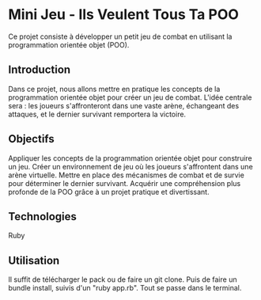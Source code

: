 # Mini Jeu - Ils Veulent Tous Ta POO
Ce projet consiste à développer un petit jeu de combat en utilisant la programmation orientée objet (POO).

## Introduction
Dans ce projet, nous allons mettre en pratique les concepts de la programmation orientée objet pour créer un jeu de combat. L'idée centrale sera : 
les joueurs s'affronteront dans une vaste arène, échangeant des attaques, et le dernier survivant remportera la victoire.

## Objectifs
Appliquer les concepts de la programmation orientée objet pour construire un jeu.
Créer un environnement de jeu où les joueurs s'affrontent dans une arène virtuelle.
Mettre en place des mécanismes de combat et de survie pour déterminer le dernier survivant.
Acquérir une compréhension plus profonde de la POO grâce à un projet pratique et divertissant.

## Technologies 

Ruby

## Utilisation 

Il suffit de télécharger le pack ou de faire un git clone. Puis de faire un bundle install, suivis d'un "ruby app.rb". 
Tout se passe dans le terminal.
